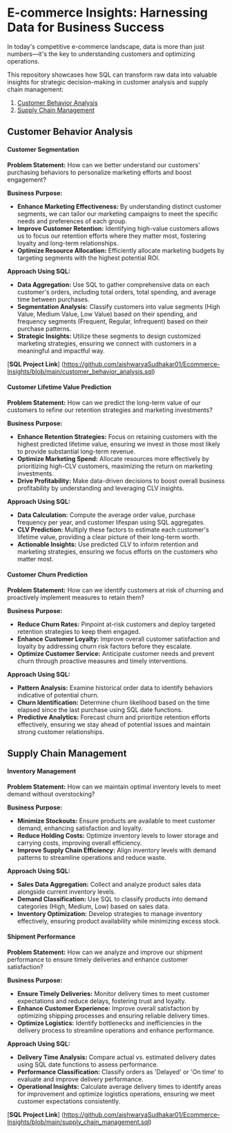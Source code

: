 # E-commerce Insights: Harnessing Data for Business Success
In today's competitive e-commerce landscape, data is more than just numbers—it's the key to understanding customers and optimizing operations. 

This repository showcases how SQL can transform raw data into valuable insights for strategic decision-making in customer analysis and supply chain management:
1. [Customer Behavior Analysis](https://github.com/aishwaryaSudhakar01/Ecommerce-Insights/blob/main/README.md#customer-behavior-analysis)
2. [Supply Chain Management](https://github.com/aishwaryaSudhakar01/Ecommerce-Insights/blob/main/README.md#supply-chain-management)

## Customer Behavior Analysis

#### Customer Segmentation

**Problem Statement:**
How can we better understand our customers' purchasing behaviors to personalize marketing efforts and boost engagement?

**Business Purpose:**
- **Enhance Marketing Effectiveness:** By understanding distinct customer segments, we can tailor our marketing campaigns to meet the specific needs and preferences of each group.
- **Improve Customer Retention:** Identifying high-value customers allows us to focus our retention efforts where they matter most, fostering loyalty and long-term relationships.
- **Optimize Resource Allocation:** Efficiently allocate marketing budgets by targeting segments with the highest potential ROI.

**Approach Using SQL:**
- **Data Aggregation:** Use SQL to gather comprehensive data on each customer's orders, including total orders, total spending, and average time between purchases.
- **Segmentation Analysis:** Classify customers into value segments (High Value, Medium Value, Low Value) based on their spending, and frequency segments (Frequent, Regular, Infrequent) based on their purchase patterns.
- **Strategic Insights:** Utilize these segments to design customized marketing strategies, ensuring we connect with customers in a meaningful and impactful way.

[**SQL Project Link**] (https://github.com/aishwaryaSudhakar01/Ecommerce-Insights/blob/main/customer_behavior_analysis.sql)

#### Customer Lifetime Value Prediction

**Problem Statement:**
How can we predict the long-term value of our customers to refine our retention strategies and marketing investments?

**Business Purpose:**
- **Enhance Retention Strategies:** Focus on retaining customers with the highest predicted lifetime value, ensuring we invest in those most likely to provide substantial long-term revenue.
- **Optimize Marketing Spend:** Allocate resources more effectively by prioritizing high-CLV customers, maximizing the return on marketing investments.
- **Drive Profitability:** Make data-driven decisions to boost overall business profitability by understanding and leveraging CLV insights.

**Approach Using SQL:**
- **Data Calculation:** Compute the average order value, purchase frequency per year, and customer lifespan using SQL aggregates.
- **CLV Prediction:** Multiply these factors to estimate each customer's lifetime value, providing a clear picture of their long-term worth.
- **Actionable Insights:** Use predicted CLV to inform retention and marketing strategies, ensuring we focus efforts on the customers who matter most.

#### Customer Churn Prediction

**Problem Statement:**
How can we identify customers at risk of churning and proactively implement measures to retain them?

**Business Purpose:**
- **Reduce Churn Rates:** Pinpoint at-risk customers and deploy targeted retention strategies to keep them engaged.
- **Enhance Customer Loyalty:** Improve overall customer satisfaction and loyalty by addressing churn risk factors before they escalate.
- **Optimize Customer Service:** Anticipate customer needs and prevent churn through proactive measures and timely interventions.

**Approach Using SQL:**
- **Pattern Analysis:** Examine historical order data to identify behaviors indicative of potential churn.
- **Churn Identification:** Determine churn likelihood based on the time elapsed since the last purchase using SQL date functions.
- **Predictive Analytics:** Forecast churn and prioritize retention efforts effectively, ensuring we stay ahead of potential issues and maintain strong customer relationships.

## Supply Chain Management

#### Inventory Management

**Problem Statement:**
How can we maintain optimal inventory levels to meet demand without overstocking?

**Business Purpose:**
- **Minimize Stockouts:** Ensure products are available to meet customer demand, enhancing satisfaction and loyalty.
- **Reduce Holding Costs:** Optimize inventory levels to lower storage and carrying costs, improving overall efficiency.
- **Improve Supply Chain Efficiency:** Align inventory levels with demand patterns to streamline operations and reduce waste.

**Approach Using SQL:**
- **Sales Data Aggregation:** Collect and analyze product sales data alongside current inventory levels.
- **Demand Classification:** Use SQL to classify products into demand categories (High, Medium, Low) based on sales data.
- **Inventory Optimization:** Develop strategies to manage inventory effectively, ensuring product availability while minimizing excess stock.

#### Shipment Performance

**Problem Statement:**
How can we analyze and improve our shipment performance to ensure timely deliveries and enhance customer satisfaction?

**Business Purpose:**
- **Ensure Timely Deliveries:** Monitor delivery times to meet customer expectations and reduce delays, fostering trust and loyalty.
- **Enhance Customer Experience:** Improve overall satisfaction by optimizing shipping processes and ensuring reliable delivery times.
- **Optimize Logistics:** Identify bottlenecks and inefficiencies in the delivery process to streamline operations and enhance performance.

**Approach Using SQL:**
- **Delivery Time Analysis:** Compare actual vs. estimated delivery dates using SQL date functions to assess performance.
- **Performance Classification:** Classify orders as 'Delayed' or 'On time' to evaluate and improve delivery performance.
- **Operational Insights:** Calculate average delivery times to identify areas for improvement and optimize logistics operations, ensuring we meet customer expectations consistently.

[**SQL Project Link**] (https://github.com/aishwaryaSudhakar01/Ecommerce-Insights/blob/main/supply_chain_management.sql)
